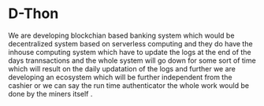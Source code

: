 # D-Thon
We are developing blockchian based banking system which would be decentralized system based on serverless computing and they do have the inhouse computing system which have to update the logs at the end of the days trannsactions and the whole system will go down for some sort of time which will result on the daily updatation of the logs and further we are developing an ecosystem which will be further independent from the cashier or we can say the run time authenticator the whole work would be done by the miners itself .

